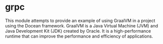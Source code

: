 # grpc

This module attempts to provide an example of using GraalVM in a project using the Docean framework. GraalVM is a Java
Virtual Machine (JVM) and Java Development Kit (JDK) created by Oracle. It is a high-performance runtime that can
improve the performance and efficiency of applications.